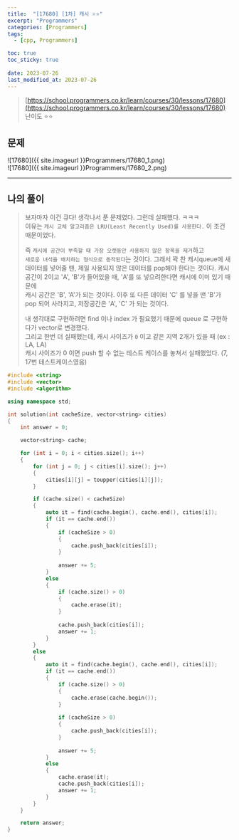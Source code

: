 ```yaml
---
title:  "[17680] [1차] 캐시 ⭐⭐"
excerpt: "Programmers"
categories: [Programmers]
tags:
  - [cpp, Programmers]

toc: true
toc_sticky: true
 
date: 2023-07-26
last_modified_at: 2023-07-26
---
```


> [https://school.programmers.co.kr/learn/courses/30/lessons/17680](https://school.programmers.co.kr/learn/courses/30/lessons/17680)  
> 난이도 ⭐⭐

## 문제

![17680]({{ site.imageurl }}Programmers/17680_1.png)  
![17680]({{ site.imageurl }}Programmers/17680_2.png)  

***

## 나의 풀이
  
> 보자마자 이건 큐다! 생각나서 푼 문제였다. 그런데 실패했다. ㅋㅋㅋ  
> 이유는 `캐시 교체 알고리즘은 LRU(Least Recently Used)를 사용한다.` 이 조건 때문이었다.  
> 
> 즉 `캐시에 공간이 부족할 때 가장 오랫동안 사용하지 않은 항목을 제거`하고  
> `새로운 녀석을 배치하는 형식으로 동작된다`는 것이다.
> 그래서 꽉 찬 캐시queue에 새 데이터를 넣어줄 땐, 제일 사용되지 않은 데이터를 pop해야 한다는 것이다.
> 캐시 공간이 2이고 'A', 'B'가 들어있을 때, 'A'를 또 넣으려한다면 캐시에 이미 있기 때문에  
> 캐시 공간은 'B', 'A'가 되는 것이다.
> 이후 또 다른 데이터 'C' 를 넣을 땐 'B'가 pop 되어 사라지고, 저장공간은 'A', 'C' 가 되는 것이다.
>
> 내 생각대로 구현하려면 find 이나 index 가 필요했기 때문에 queue 로 구현하다가 vector로 변경했다.  
> 그리고 한번 더 실패했는데, 캐시 사이즈가 `0` 이고 같은 지역 2개가 있을 때 (ex : LA, LA)  
> 캐시 사이즈가 0 이면 push 할 수 없는 테스트 케이스를 놓쳐서 실패했었다. (7, 17번 테스트케이스였음)  

```cpp
#include <string>
#include <vector>
#include <algorithm>

using namespace std;

int solution(int cacheSize, vector<string> cities)
{
    int answer = 0;

    vector<string> cache;

    for (int i = 0; i < cities.size(); i++)
    {
        for (int j = 0; j < cities[i].size(); j++)
        {
            cities[i][j] = toupper(cities[i][j]);
        }

        if (cache.size() < cacheSize)
        {
            auto it = find(cache.begin(), cache.end(), cities[i]);
            if (it == cache.end())
            {
                if (cacheSize > 0)
                {
                    cache.push_back(cities[i]);
                }
                
                answer += 5;
            }
            else
            {
                if (cache.size() > 0)
                {
                    cache.erase(it);
                }
                
                cache.push_back(cities[i]);
                answer += 1;
            }
        }
        else
        {
            auto it = find(cache.begin(), cache.end(), cities[i]);
            if (it == cache.end())
            {
                if (cache.size() > 0)
                {
                    cache.erase(cache.begin());
                }
                
                if (cacheSize > 0)
                {
                    cache.push_back(cities[i]);
                }
                
                answer += 5;
            }
            else
            {
                cache.erase(it);
                cache.push_back(cities[i]);
                answer += 1;
            }
        }
    }

    return answer;
}
```
